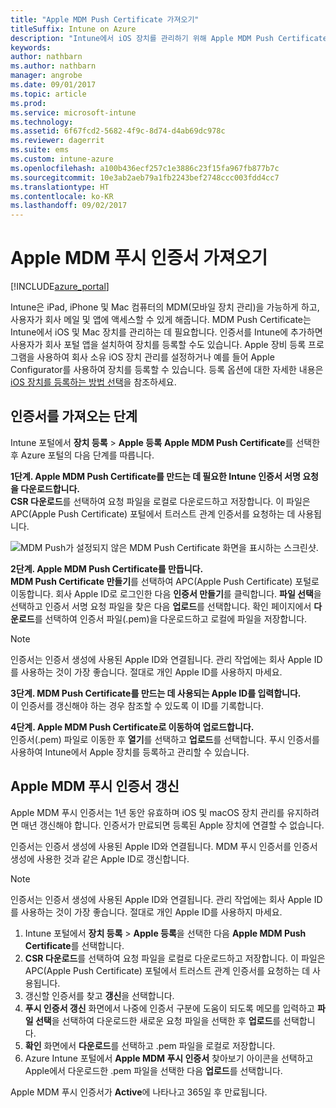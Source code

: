 ```yaml
---
title: "Apple MDM Push Certificate 가져오기"
titleSuffix: Intune on Azure
description: "Intune에서 iOS 장치를 관리하기 위해 Apple MDM Push Certificate를 가져오는 단계를 알아봅니다.\""
keywords: 
author: nathbarn
ms.author: nathbarn
manager: angrobe
ms.date: 09/01/2017
ms.topic: article
ms.prod: 
ms.service: microsoft-intune
ms.technology: 
ms.assetid: 6f67fcd2-5682-4f9c-8d74-d4ab69dc978c
ms.reviewer: dagerrit
ms.suite: ems
ms.custom: intune-azure
ms.openlocfilehash: a100b436ecf257c1e3886c23f15fa967fb877b7c
ms.sourcegitcommit: 10e3ab2aeb79a1fb2243bef2748ccc003fdd4cc7
ms.translationtype: HT
ms.contentlocale: ko-KR
ms.lasthandoff: 09/02/2017
---
```

# <a name="get-an-apple-mdm-push-certificate"></a>Apple MDM 푸시 인증서 가져오기

[!INCLUDE[azure_portal](./includes/azure_portal.md)]

Intune은 iPad, iPhone 및 Mac 컴퓨터의 MDM(모바일 장치 관리)을 가능하게 하고, 사용자가 회사 메일 및 앱에 액세스할 수 있게 해줍니다. MDM Push Certificate는 Intune에서 iOS 및 Mac 장치를 관리하는 데 필요합니다. 인증서를 Intune에 추가하면 사용자가 회사 포털 앱을 설치하여 장치를 등록할 수도 있습니다. Apple 장비 등록 프로그램을 사용하여 회사 소유 iOS 장치 관리를 설정하거나 예를 들어 Apple Configurator를 사용하여 장치를 등록할 수 있습니다. 등록 옵션에 대한 자세한 내용은 [iOS 장치를 등록하는 방법 선택](enrollment-method-choose-ios.md)을 참조하세요.

## <a name="steps-to-get-your-certificate"></a>인증서를 가져오는 단계
Intune 포털에서 **장치 등록** > **Apple 등록** **Apple MDM Push Certificate**를 선택한 후 Azure 포털의 다음 단계를 따릅니다.

**1단계. Apple MDM Push Certificate를 만드는 데 필요한 Intune 인증서 서명 요청을 다운로드합니다.**<br>
**CSR 다운로드**를 선택하여 요청 파일을 로컬로 다운로드하고 저장합니다. 이 파일은 APC(Apple Push Certificate) 포털에서 트러스트 관계 인증서를 요청하는 데 사용됩니다.

  ![MDM Push가 설정되지 않은 MDM Push Certificate 화면을 표시하는 스크린샷.](./media/create-mdm-push-certificate.png)

**2단계. Apple MDM Push Certificate를 만듭니다.**<br>
**MDM Push Certificate 만들기**를 선택하여 APC(Apple Push Certificate) 포털로 이동합니다. 회사 Apple ID로 로그인한 다음 **인증서 만들기**를 클릭합니다. **파일 선택**을 선택하고 인증서 서명 요청 파일을 찾은 다음 **업로드**를 선택합니다. 확인 페이지에서 **다운로드**를 선택하여 인증서 파일(.pem)을 다운로드하고 로컬에 파일을 저장합니다.

> [!NOTE]
> 인증서는 인증서 생성에 사용된 Apple ID와 연결됩니다. 관리 작업에는 회사 Apple ID를 사용하는 것이 가장 좋습니다. 절대로 개인 Apple ID를 사용하지 마세요.

**3단계. MDM Push Certificate를 만드는 데 사용되는 Apple ID를 입력합니다.**<br>
이 인증서를 갱신해야 하는 경우 참조할 수 있도록 이 ID를 기록합니다.

**4단계. Apple MDM Push Certificate로 이동하여 업로드합니다.**<br>
인증서(.pem) 파일로 이동한 후 **열기**를 선택하고 **업로드**를 선택합니다. 푸시 인증서를 사용하여 Intune에서 Apple 장치를 등록하고 관리할 수 있습니다.

## <a name="renew-apple-mdm-push-certificate"></a>Apple MDM 푸시 인증서 갱신
Apple MDM 푸시 인증서는 1년 동안 유효하며 iOS 및 macOS 장치 관리를 유지하려면 매년 갱신해야 합니다. 인증서가 만료되면 등록된 Apple 장치에 연결할 수 없습니다.

인증서는 인증서 생성에 사용된 Apple ID와 연결됩니다. MDM 푸시 인증서를 인증서 생성에 사용한 것과 같은 Apple ID로 갱신합니다.

> [!NOTE]
> 인증서는 인증서 생성에 사용된 Apple ID와 연결됩니다. 관리 작업에는 회사 Apple ID를 사용하는 것이 가장 좋습니다. 절대로 개인 Apple ID를 사용하지 마세요.

1. Intune 포털에서 **장치 등록** > **Apple 등록**을 선택한 다음 **Apple MDM Push Certificate**를 선택합니다.
2. **CSR 다운로드**를 선택하여 요청 파일을 로컬로 다운로드하고 저장합니다. 이 파일은 APC(Apple Push Certificate) 포털에서 트러스트 관계 인증서를 요청하는 데 사용됩니다.
3. 갱신할 인증서를 찾고 **갱신**을 선택합니다.
4. **푸시 인증서 갱신** 화면에서 나중에 인증서 구분에 도움이 되도록 메모를 입력하고 **파일 선택**을 선택하여 다운로드한 새로운 요청 파일을 선택한 후 **업로드**를 선택합니다.
5. **확인** 화면에서 **다운로드**를 선택하고 .pem 파일을 로컬로 저장합니다.
6. Azure Intune 포털에서 **Apple MDM 푸시 인증서** 찾아보기 아이콘을 선택하고 Apple에서 다운로드한 .pem 파일을 선택한 다음 **업로드**를 선택합니다.

Apple MDM 푸시 인증서가 **Active**에 나타나고 365일 후 만료됩니다.
